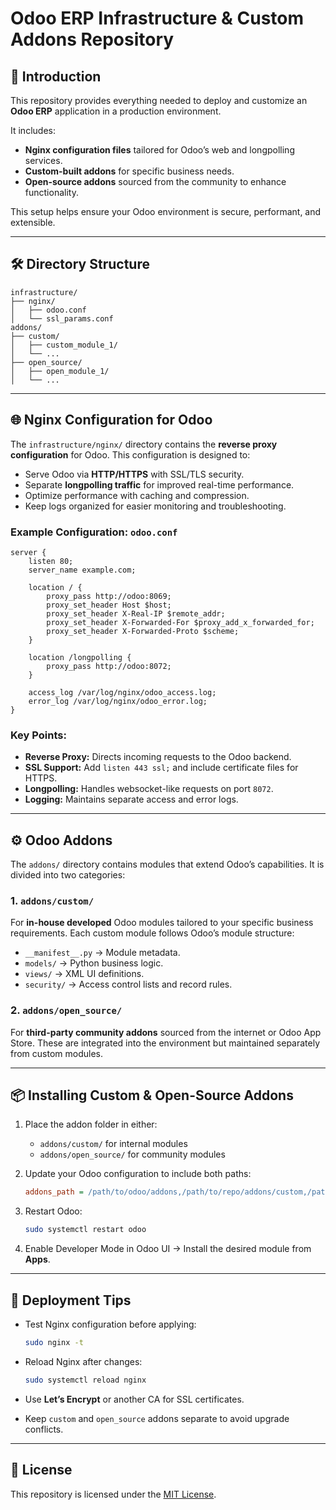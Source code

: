 # Odoo ERP Infrastructure & Custom Addons Repository

## 📌 Introduction

This repository provides everything needed to deploy and customize an **Odoo ERP** application in a production environment.

It includes:

- **Nginx configuration files** tailored for Odoo’s web and longpolling services.
- **Custom-built addons** for specific business needs.
- **Open-source addons** sourced from the community to enhance functionality.

This setup helps ensure your Odoo environment is secure, performant, and extensible.

---

## 🛠️ Directory Structure

```
infrastructure/
├── nginx/
│   ├── odoo.conf
│   └── ssl_params.conf
addons/
├── custom/
│   ├── custom_module_1/
│   └── ...
├── open_source/
│   ├── open_module_1/
│   └── ...
```

---

## 🌐 Nginx Configuration for Odoo

The `infrastructure/nginx/` directory contains the **reverse proxy configuration** for Odoo. This configuration is designed to:

- Serve Odoo via **HTTP/HTTPS** with SSL/TLS security.
- Separate **longpolling traffic** for improved real-time performance.
- Optimize performance with caching and compression.
- Keep logs organized for easier monitoring and troubleshooting.

### Example Configuration: `odoo.conf`

```nginx
server {
    listen 80;
    server_name example.com;

    location / {
        proxy_pass http://odoo:8069;
        proxy_set_header Host $host;
        proxy_set_header X-Real-IP $remote_addr;
        proxy_set_header X-Forwarded-For $proxy_add_x_forwarded_for;
        proxy_set_header X-Forwarded-Proto $scheme;
    }

    location /longpolling {
        proxy_pass http://odoo:8072;
    }

    access_log /var/log/nginx/odoo_access.log;
    error_log /var/log/nginx/odoo_error.log;
}
```

### Key Points:

- **Reverse Proxy:** Directs incoming requests to the Odoo backend.
- **SSL Support:** Add `listen 443 ssl;` and include certificate files for HTTPS.
- **Longpolling:** Handles websocket-like requests on port `8072`.
- **Logging:** Maintains separate access and error logs.

---

## ⚙️ Odoo Addons

The `addons/` directory contains modules that extend Odoo’s capabilities. It is divided into two categories:

### 1. `addons/custom/`

For **in-house developed** Odoo modules tailored to your specific business requirements.
Each custom module follows Odoo’s module structure:

- `__manifest__.py` → Module metadata.
- `models/` → Python business logic.
- `views/` → XML UI definitions.
- `security/` → Access control lists and record rules.

### 2. `addons/open_source/`

For **third-party community addons** sourced from the internet or Odoo App Store.
These are integrated into the environment but maintained separately from custom modules.

---

## 📦 Installing Custom & Open-Source Addons

1. Place the addon folder in either:

   - `addons/custom/` for internal modules
   - `addons/open_source/` for community modules

2. Update your Odoo configuration to include both paths:

   ```ini
   addons_path = /path/to/odoo/addons,/path/to/repo/addons/custom,/path/to/repo/addons/open_source
   ```

3. Restart Odoo:

   ```bash
   sudo systemctl restart odoo
   ```

4. Enable Developer Mode in Odoo UI → Install the desired module from **Apps**.

---

## 🚀 Deployment Tips

- Test Nginx configuration before applying:

  ```bash
  sudo nginx -t
  ```

- Reload Nginx after changes:

  ```bash
  sudo systemctl reload nginx
  ```

- Use **Let’s Encrypt** or another CA for SSL certificates.
- Keep `custom` and `open_source` addons separate to avoid upgrade conflicts.

---

## 📄 License

This repository is licensed under the [MIT License](LICENSE).
